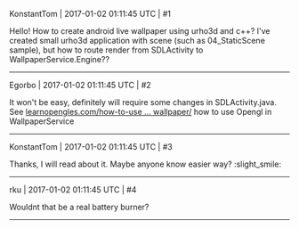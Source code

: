 KonstantTom | 2017-01-02 01:11:45 UTC | #1

Hello! How to create android live wallpaper using urho3d and c++? I've created small urho3d application with scene (such as 04_StaticScene sample), but how to route render from SDLActivity to WallpaperService.Engine??

-------------------------

Egorbo | 2017-01-02 01:11:45 UTC | #2

It won't be easy, definitely will require some changes in SDLActivity.java.
See [learnopengles.com/how-to-use ... wallpaper/](http://www.learnopengles.com/how-to-use-opengl-es-2-in-an-android-live-wallpaper/) how to use Opengl in WallpaperService

-------------------------

KonstantTom | 2017-01-02 01:11:45 UTC | #3

Thanks, I will read about it. 
Maybe anyone know easier way? :slight_smile:

-------------------------

rku | 2017-01-02 01:11:45 UTC | #4

Wouldnt that be a real battery burner?

-------------------------

